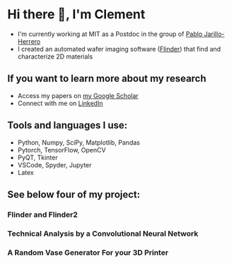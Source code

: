 # Hi there 👋, I'm Clement

- I'm currently working at MIT as a Postdoc in the group of [Pablo Jarillo-Herrero](http://jarilloherrero.mit.edu/)
- I created an automated wafer imaging software ([Flinder](https://github.com/ClementCollignon/Flinder)) that find and characterize 2D materials

## If you want to learn more about my research
  - Access my papers on [my Google Scholar](https://scholar.google.com/citations?user=rIwabBwAAAAJ&hl=en&oi=ao)
  - Connect with me on [LinkedIn](https://www.linkedin.com/in/clement-collignon/)

## Tools and languages I use:
 - Python, Numpy, SciPy, Matplotlib, Pandas
 - Pytorch, TensorFlow, OpenCV
 - PyQT, Tkinter
 - VSCode, Spyder, Jupyter
 - Latex

## See below four of my project:

### Flinder and Flinder2

### Technical Analysis by a Convolutional Neural Network

### A Random Vase Generator For your 3D Printer
